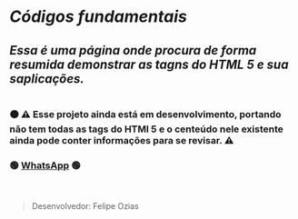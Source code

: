 # **_Códigos fundamentais_**

## _Essa é uma página onde procura de forma resumida demonstrar as tagns do **HTML 5** e sua saplicações._

#

### 🟠 ⚠ Esse projeto ainda está em desenvolvimento, portando não tem todas as tags do **HTMl 5** e o centeúdo nele existente ainda pode conter informações para se revisar. ⚠ 

### 🟢 <a href="https://wa.me/5584998472241" target="_blank">WhatsApp</a> 🟢

</br>

> Desenvolvedor: Felipe Ozias